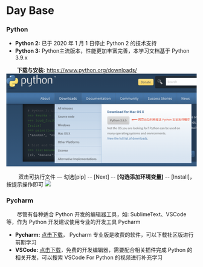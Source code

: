 # Day Base
### Python
* **Python 2:** 已于 2020 年 1 月 1 日停止 Python 2 的技术支持
* **Python 3:** Python主流版本，性能更加丰富完善，本学习文档基于 Python 3.9.x

&emsp;&emsp;**下载与安装:** https://www.python.org/downloads/
![](/assets/QQ20200722-162303@2x.png)

&emsp;&emsp; 双击可执行文件 — 勾选[pip] -- [Next] -- **[勾选添加环境变量]** -- [Install]，按提示操作即可
![](/assets/{M7OE@K`Q$MCE`@NMPS4S90.png)

### Pycharm
&emsp;&emsp;尽管有各种适合 Python 开发的编辑器工具，如: SublimeText、VSCode等，作为 Python 开发建议使用专业的开发工具 Pycharm
* **Pycharm:** [点击下载](https://www.jetbrains.com/pycharm/download/)， Pycharm 专业版是收费的软件，可以下载社区版进行前期学习
* **VSCode:** [点击下载](https://code.visualstudio.com/)，免费的开发编辑器，需要配合相关插件完成 Python 的相关开发，可以搜索 VSCode For Python 的视频进行补充学习


